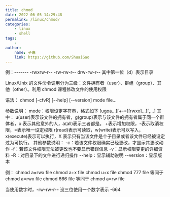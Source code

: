 ```yaml
---
title: chmod
date: 2022-06-05 14:29:48
permalink: /linux/chmod/
categories:
    - linux
    - shell
tags:
    -
author:
    name: 子嘉
    link: https://github.com/ShuaiGao
---
```


例：------- -rwxrw-r-- -rw-rw-r-- drw-rw-r--
其中第一位（d）表示目录

Linux/Unix 的文件命令调用分为三级：文件拥有者（user）、群组（group）、其他（other）。利用 chmod 课程修改文件的使用权限

语法：
chmod [-cfvR] [--help] [--version] mode file...

参数说明：
mode：权限设定字符串，格式如下
[ugoa...][+-=][rwxx]...][,...]
其中：
u(user)表示该文件的拥有者，g(group)表示与该文件的拥有者属于同一个群体者，o 表示其他意外的人，a(all)表示三者都是。 +表示增加权限，-表示取消权限，=表示唯一设定权限
r(read)表示可读取，w(write)表示可以写入，x(execute)表示可以执行，X 表示只有当该文件是个子目录或者该文件已经被设定过为可执行。
其他参数说明：
-c：若该文件权限确实已经更改，才显示其更改动作
-f：若该文件权限无法被更改也不要显示错误信息
-v：显示权限变更的详细资料
-R：对目录下的文件进行递归操作
--help：显示辅助说明
--version：显示版本

例：
chmod a=rwx file
chmod a+x file
chmod u+x file
chmod 777 file 等同于 chmod a=rwx file
chmod 666 file 等同于 chmod a=rw file

当使用数字时，-rw-rw-r-- 没三位使用一个数字表示 -664

